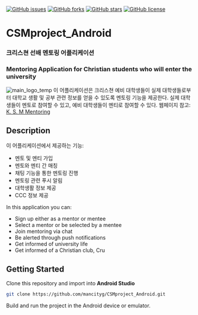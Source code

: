 [![GitHub issues](https://img.shields.io/github/issues/mancityg/CSMproject_Android)](https://github.com/mancityg/CSMproject_Android/issues)
[![GitHub forks](https://img.shields.io/github/forks/mancityg/CSMproject_Android)](https://github.com/mancityg/CSMproject_Android/network)
[![GitHub stars](https://img.shields.io/github/stars/mancityg/CSMproject_Android)](https://github.com/mancityg/CSMproject_Android/stargazers)
[![GitHub license](https://img.shields.io/github/license/mancityg/CSMproject_Android)](https://github.com/mancityg/CSMproject_Android/blob/master/LICENSE)

# CSMproject_Android
### 크리스쳔 선배 멘토링 어플리케이션
### Mentoring Application for Christian students who will enter the university
![main_logo_temp](./src/main/res/drawable/main_logo_temp.png)
이 어플리케이션은 크리스쳔 예비 대학생들이 실제 대학생들로부터 대학교 생활 및 공부 관련 정보를 얻을 수 있도록 멘토링 기능을 제공한다.
실제 대학생들이 멘토로 참여할 수 있고, 예비 대학생들이 멘티로 참여할 수 있다.
웹페이지 참고: [K. S. M Mentoring](http://ccclife.style/2021ccc/login/index.php)


## Description
이 어플리케이션에서 제공하는 기능:
* 멘토 및 멘티 가입
* 멘토와 멘티 간 매칭
* 채팅 기능을 통한 멘토링 진행
* 멘토링 관련 푸시 알림
* 대학생활 정보 제공
* CCC 정보 제공

In this application you can:
* Sign up either as a mentor or mentee
* Select a mentor or be selected by a mentee
* Join mentoring via chat
* Be alerted through push notifications
* Get informed of university life
* Get informed of a Christian club, Cru


## Getting Started
Clone this repository and import into **Android Studio**
```bash
git clone https://github.com/mancityg/CSMproject_Android.git
```

Build and run the project in the Android device or emulator.
